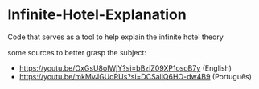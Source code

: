 # Infinite-Hotel-Explanation
Code that serves as a tool to help explain the infinite hotel theory

some sources to better grasp the subject:
- https://youtu.be/OxGsU8oIWjY?si=bBziZ09XP1osoB7y (English)
- https://youtu.be/mkMvJGUdRUs?si=DCSallQ6HO-dw4B9 (Português)